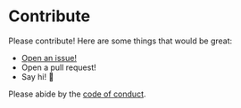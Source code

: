 # Contribute

Please contribute! Here are some things that would be great:
- [Open an issue!](https://github.com/shutterstock/api-php-client/issues/new)
- Open a pull request!
- Say hi! :wave:

Please abide by the [code of conduct](CODE_OF_CONDUCT.md).
